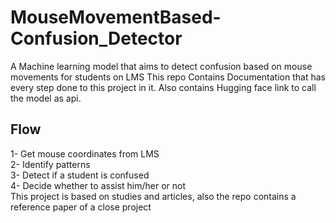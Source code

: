# MouseMovementBased-Confusion_Detector
A Machine learning model that aims to detect confusion based on mouse movements for students on LMS
This repo Contains Documentation that has every step done to this project in it. Also contains Hugging face link to call the model as api.
## Flow
1- Get mouse coordinates from LMS <br>
2- Identify patterns <br>
3- Detect if a student is confused <br>
4- Decide whether to assist him/her or not <br>
This project is based on studies and articles, also the repo contains a reference paper of a close project
